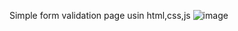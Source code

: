 Simple form validation page usin html,css,js
![image](https://github.com/user-attachments/assets/1d831517-7799-4e5d-8de6-4c575f9d8986)
